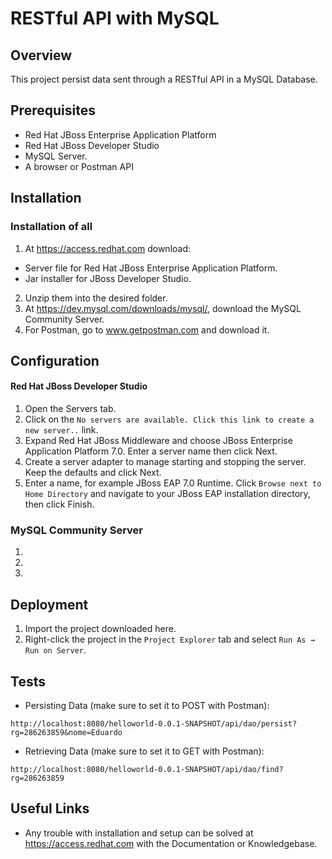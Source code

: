 # RESTful API with MySQL 

## Overview
This project persist data sent through a RESTful API in a MySQL Database.

## Prerequisites
* Red Hat JBoss Enterprise Application Platform
* Red Hat JBoss Developer Studio
* MySQL Server.
* A browser or Postman API

## Installation
### Installation of all
1. At https://access.redhat.com download: 
* Server file for Red Hat JBoss Enterprise Application Platform.
* Jar installer for JBoss Developer Studio.
2. Unzip them into the desired folder.
3. At https://dev.mysql.com/downloads/mysql/, download the MySQL Community Server.
4. For Postman, go to www.getpostman.com and download it.

## Configuration
#### Red Hat JBoss Developer Studio
1. Open the Servers tab.
2. Click on the `No servers are available. Click this link to create a new server..` link.
3. Expand Red Hat JBoss Middleware and choose JBoss Enterprise Application Platform 7.0. Enter a server name then click Next.
2. Create a server adapter to manage starting and stopping the server. Keep the defaults and click Next.
3. Enter a name, for example JBoss EAP 7.0 Runtime. Click `Browse next to Home Directory` and navigate to your JBoss EAP installation directory, then click Finish.

### MySQL Community Server
1.
2.
3.

## Deployment
1. Import the project downloaded here. 
2. Right-click the project in the `Project Explorer` tab and select `Run As → Run on Server`.

## Tests 
* Persisting Data (make sure to set it to POST with Postman):
```
http://localhost:8080/helloworld-0.0.1-SNAPSHOT/api/dao/persist?rg=286263859&nome=Eduardo
```
* Retrieving Data (make sure to set it to GET with Postman):
```
http://localhost:8080/helloworld-0.0.1-SNAPSHOT/api/dao/find?rg=286263859
```

## Useful Links 
* Any trouble with installation and setup can be solved at https://access.redhat.com with the Documentation or Knowledgebase.
